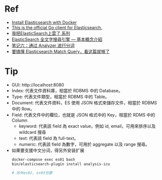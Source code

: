 # Ref
- [Install Elasticsearch with Docker](https://www.elastic.co/guide/en/elasticsearch/reference/7.5/docker.html)
- [This is the official Go client for Elasticsearch.](https://www.elastic.co/guide/en/elasticsearch/client/go-api/current/overview.html)
- [我把ElasticSearch上雲了 系列](https://ithelp.ithome.com.tw/users/20130639/ironman/3747)
- [ElasticSearch 全文字搜尋引擎 — 基本概念介紹](https://medium.com/happy-friday/elasticsearch-%E5%85%A8%E6%96%87%E5%AD%97%E6%90%9C%E5%B0%8B%E5%BC%95%E6%93%8E-%E5%9F%BA%E6%9C%AC%E6%A6%82%E5%BF%B5%E4%BB%8B%E7%B4%B9-f38a0cab9717)
- [笔记六：通过 Analyzer 进行分词](https://learnku.com/articles/35136)
- [要搞懂 Elasticsearch Match Query，看这篇就够了](https://segmentfault.com/a/1190000017110948)
# Tip
- GUI: http://localhost:8080
- Index: 代表文件資料庫，相當於 RDBMS 中的 Database。
- Type: 代表文件類型，相當於 RDBMS 中的 Table。
- Document: 代表文件資料，ES 使用 JSON 格式來儲存文件，相當於 RDBMS 中的 Row。
- Field: 代表文件中的欄位，也就是 JSON 格式中的 Key，相當於 RDMS 中的 Column
    - keyword: 代表該 field 為 exact value，例如 id, email，可用來排序以及 wildcard 搜尋
    - text: 代表該 field 為 full-text。
    - numeric: 代表該 field 為數字，可用於 aggregate 以及 range 搜尋。
- 如果要支援中文分词，得另外安装扩展
    ```bash
    docker-compose exec es01 bash
    bin/elasticsearch-plugin install analysis-icu

    # 另外es02, es03也要
    ```